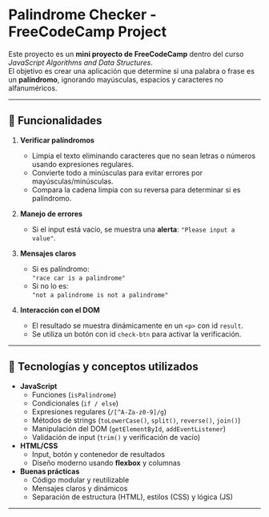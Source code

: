 # Palindrome Checker - FreeCodeCamp Project

Este proyecto es un **mini proyecto de FreeCodeCamp** dentro del curso *JavaScript Algorithms and Data Structures*.  
El objetivo es crear una aplicación que determine si una palabra o frase es un **palíndromo**, ignorando mayúsculas, espacios y caracteres no alfanuméricos.

---

## 🔹 Funcionalidades

1. **Verificar palíndromos**
   - Limpia el texto eliminando caracteres que no sean letras o números usando expresiones regulares.
   - Convierte todo a minúsculas para evitar errores por mayúsculas/minúsculas.
   - Compara la cadena limpia con su reversa para determinar si es palíndromo.

2. **Manejo de errores**
   - Si el input está vacío, se muestra una **alerta**: `"Please input a value"`.

3. **Mensajes claros**
   - Si es palíndromo:  
     `"race car is a palindrome"`
   - Si no lo es:  
     `"not a palindrome is not a palindrome"`

4. **Interacción con el DOM**
   - El resultado se muestra dinámicamente en un `<p>` con id `result`.
   - Se utiliza un botón con id `check-btn` para activar la verificación.

---

## 🔹 Tecnologías y conceptos utilizados

- **JavaScript**
  - Funciones (`isPalindrome`)
  - Condicionales (`if / else`)
  - Expresiones regulares (`/[^A-Za-z0-9]/g`)
  - Métodos de strings (`toLowerCase()`, `split()`, `reverse()`, `join()`)
  - Manipulación del DOM (`getElementById`, `addEventListener`)
  - Validación de input (`trim()` y verificación de vacío)
- **HTML/CSS**
  - Input, botón y contenedor de resultados
  - Diseño moderno usando **flexbox** y columnas
- **Buenas prácticas**
  - Código modular y reutilizable
  - Mensajes claros y dinámicos
  - Separación de estructura (HTML), estilos (CSS) y lógica (JS)

---